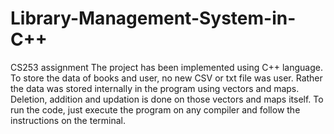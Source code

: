 # Library-Management-System-in-C++
CS253 assignment
The project has been implemented using C++ language. To store the data of books and user, no new CSV or txt file was user. Rather the data was stored internally in the program using vectors and maps. Deletion, addition and updation is done on those vectors and maps itself.
To run the code, just execute the program on any compiler and follow the instructions on the terminal. 